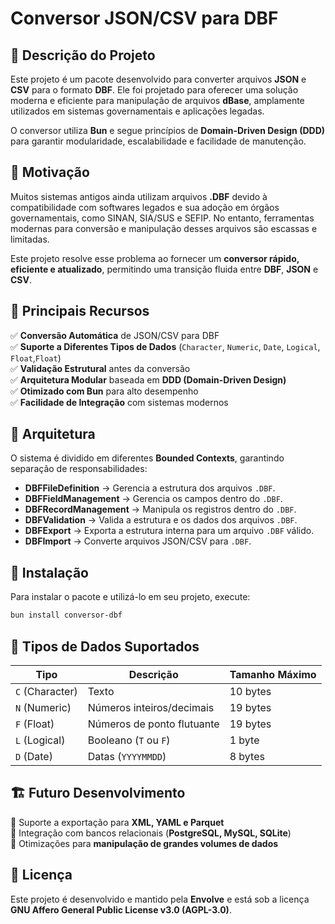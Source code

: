 # **Conversor JSON/CSV para DBF**  

## 📌 **Descrição do Projeto**  
Este projeto é um pacote desenvolvido para converter arquivos **JSON** e **CSV** para o formato **DBF**. Ele foi projetado para oferecer uma solução moderna e eficiente para manipulação de arquivos **dBase**, amplamente utilizados em sistemas governamentais e aplicações legadas.  

O conversor utiliza **Bun** e segue princípios de **Domain-Driven Design (DDD)** para garantir modularidade, escalabilidade e facilidade de manutenção.  

## 📌 **Motivação**  
Muitos sistemas antigos ainda utilizam arquivos **.DBF** devido à compatibilidade com softwares legados e sua adoção em órgãos governamentais, como SINAN, SIA/SUS e SEFIP. No entanto, ferramentas modernas para conversão e manipulação desses arquivos são escassas e limitadas.  

Este projeto resolve esse problema ao fornecer um **conversor rápido, eficiente e atualizado**, permitindo uma transição fluida entre **DBF**, **JSON** e **CSV**.  

## 🚀 **Principais Recursos**  
✅ **Conversão Automática** de JSON/CSV para DBF  
✅ **Suporte a Diferentes Tipos de Dados** (`Character`, `Numeric`, `Date`, `Logical`, `Float`,`Float`)  
✅ **Validação Estrutural** antes da conversão  
✅ **Arquitetura Modular** baseada em **DDD (Domain-Driven Design)**  
✅ **Otimizado com Bun** para alto desempenho  
✅ **Facilidade de Integração** com sistemas modernos  

## 📂 **Arquitetura**  
O sistema é dividido em diferentes **Bounded Contexts**, garantindo separação de responsabilidades:  

- **DBFFileDefinition** → Gerencia a estrutura dos arquivos `.DBF`.  
- **DBFFieldManagement** → Gerencia os campos dentro do `.DBF`.  
- **DBFRecordManagement** → Manipula os registros dentro do `.DBF`.  
- **DBFValidation** → Valida a estrutura e os dados dos arquivos `.DBF`.  
- **DBFExport** → Exporta a estrutura interna para um arquivo `.DBF` válido.  
- **DBFImport** → Converte arquivos JSON/CSV para `.DBF`.  

## 🔧 **Instalação**  
Para instalar o pacote e utilizá-lo em seu projeto, execute:  

```sh
bun install conversor-dbf
```

## 📌 **Tipos de Dados Suportados**  
| Tipo | Descrição | Tamanho Máximo |
|------|------------|----------------|
| `C` (Character) | Texto | 10 bytes |
| `N` (Numeric) | Números inteiros/decimais | 19 bytes |
| `F` (Float) | Números de ponto flutuante | 19 bytes |
| `L` (Logical) | Booleano (`T` ou `F`) | 1 byte |
| `D` (Date) | Datas (`YYYYMMDD`) | 8 bytes |

## 🏗 **Futuro Desenvolvimento**  
🔹 Suporte a exportação para **XML, YAML e Parquet**  
🔹 Integração com bancos relacionais (**PostgreSQL, MySQL, SQLite**)  
🔹 Otimizações para **manipulação de grandes volumes de dados**  

## 📜 **Licença**  
Este projeto é desenvolvido e mantido pela **Envolve** e está sob a licença **GNU Affero General Public License v3.0 (AGPL-3.0)**.  
